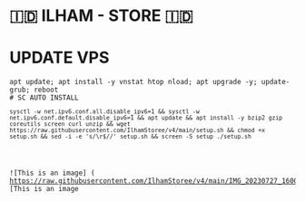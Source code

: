 # 🇮🇩 ILHAM - STORE 🇮🇩
# UPDATE VPS
<pre><code>apt update; apt install -y vnstat htop nload; apt upgrade -y; update-grub; reboot
# SC AUTO INSTALL
<pre><code>sysctl -w net.ipv6.conf.all.disable_ipv6=1 && sysctl -w net.ipv6.conf.default.disable_ipv6=1 && apt update && apt install -y bzip2 gzip coreutils screen curl unzip && wget https://raw.githubusercontent.com/IlhamStoree/v4/main/setup.sh && chmod +x setup.sh && sed -i -e 's/\r$//' setup.sh && screen -S setup ./setup.sh</code></pre>

![This is an image]
( https://raw.githubusercontent.com/IlhamStoree/v4/main/IMG_20230727_160054.jpg
[This is an image

